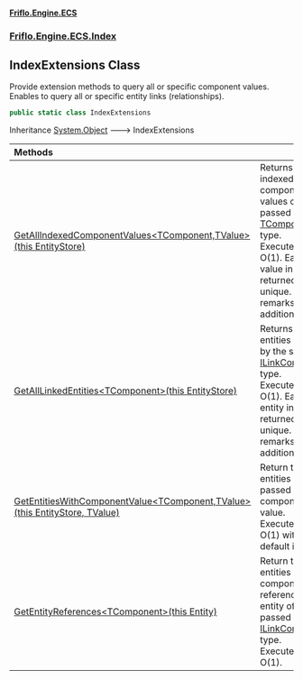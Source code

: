 #### [Friflo.Engine.ECS](index.md 'index')
### [Friflo.Engine.ECS.Index](Friflo.Engine.ECS.Index.md 'Friflo.Engine.ECS.Index')

## IndexExtensions Class

Provide extension methods to query all or specific component values.<br/>
Enables to query all or specific entity links (relationships).

```csharp
public static class IndexExtensions
```

Inheritance [System.Object](https://docs.microsoft.com/en-us/dotnet/api/System.Object 'System.Object') &#129106; IndexExtensions

| Methods | |
| :--- | :--- |
| [GetAllIndexedComponentValues&lt;TComponent,TValue&gt;(this EntityStore)](IndexExtensions.GetAllIndexedComponentValues_TComponent,TValue_(thisEntityStore).md 'Friflo.Engine.ECS.Index.IndexExtensions.GetAllIndexedComponentValues<TComponent,TValue>(this Friflo.Engine.ECS.EntityStore)') | Returns all indexed component values of the passed [TComponent](IndexExtensions.GetAllIndexedComponentValues_TComponent,TValue_(thisEntityStore).md#Friflo.Engine.ECS.Index.IndexExtensions.GetAllIndexedComponentValues_TComponent,TValue_(thisFriflo.Engine.ECS.EntityStore).TComponent 'Friflo.Engine.ECS.Index.IndexExtensions.GetAllIndexedComponentValues<TComponent,TValue>(this Friflo.Engine.ECS.EntityStore).TComponent') type.<br/> Executes in O(1). Each value in the returned list is unique. See remarks for additional infos. |
| [GetAllLinkedEntities&lt;TComponent&gt;(this EntityStore)](IndexExtensions.GetAllLinkedEntities_TComponent_(thisEntityStore).md 'Friflo.Engine.ECS.Index.IndexExtensions.GetAllLinkedEntities<TComponent>(this Friflo.Engine.ECS.EntityStore)') | Returns all entities linked by the specified [ILinkComponent](ILinkComponent.md 'Friflo.Engine.ECS.Index.ILinkComponent') type.<br/> Executes in O(1). Each entity in the returned list is unique. See remarks for additional infos. |
| [GetEntitiesWithComponentValue&lt;TComponent,TValue&gt;(this EntityStore, TValue)](IndexExtensions.GetEntitiesWithComponentValue_TComponent,TValue_(thisEntityStore,TValue).md 'Friflo.Engine.ECS.Index.IndexExtensions.GetEntitiesWithComponentValue<TComponent,TValue>(this Friflo.Engine.ECS.EntityStore, TValue)') | Return the entities with the passed component value.<br/> Executes in O(1) with default index. |
| [GetEntityReferences&lt;TComponent&gt;(this Entity)](IndexExtensions.GetEntityReferences_TComponent_(thisEntity).md 'Friflo.Engine.ECS.Index.IndexExtensions.GetEntityReferences<TComponent>(this Friflo.Engine.ECS.Entity)') | Return the entities with a component link referencing this entity of the passed [ILinkComponent](ILinkComponent.md 'Friflo.Engine.ECS.Index.ILinkComponent') type.<br/> Executes in O(1). |
